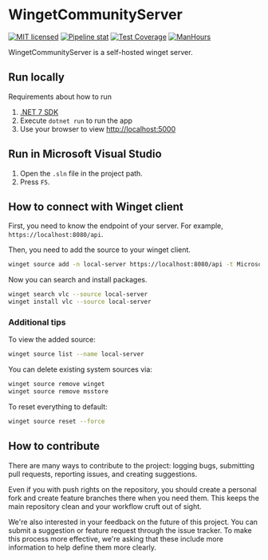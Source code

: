 # WingetCommunityServer

[![MIT licensed](https://img.shields.io/badge/license-MIT-blue.svg)](https://gitlab.aiursoft.cn/aiursoft/wingetcommunityserver/-/blob/master/LICENSE)
[![Pipeline stat](https://gitlab.aiursoft.cn/aiursoft/wingetcommunityserver/badges/master/pipeline.svg)](https://gitlab.aiursoft.cn/aiursoft/wingetcommunityserver/-/pipelines)
[![Test Coverage](https://gitlab.aiursoft.cn/aiursoft/wingetcommunityserver/badges/master/coverage.svg)](https://gitlab.aiursoft.cn/aiursoft/wingetcommunityserver/-/pipelines)
[![ManHours](https://manhours.aiursoft.cn/gitlab/gitlab.aiursoft.cn/aiursoft/WingetCommunityServer)](https://gitlab.aiursoft.cn/aiursoft/WingetCommunityServer/-/commits/master?ref_type=heads)

WingetCommunityServer is a self-hosted winget server.

## Run locally

Requirements about how to run

1. [.NET 7 SDK](http://dot.net/)
2. Execute `dotnet run` to run the app
3. Use your browser to view [http://localhost:5000](http://localhost:5000)

## Run in Microsoft Visual Studio

1. Open the `.sln` file in the project path.
2. Press `F5`.

## How to connect with Winget client

First, you need to know the endpoint of your server. For example, `https://localhost:8080/api`.

Then, you need to add the source to your winget client.

```bash
winget source add -n local-server https://localhost:8080/api -t Microsoft.Rest
```

Now you can search and install packages.

```bash
winget search vlc --source local-server
winget install vlc --source local-server
```

### Additional tips

To view the added source:

```bash
winget source list --name local-server
```

You can delete existing system sources via:

```bash
winget source remove winget
winget source remove msstore
```

To reset everything to default:

```bash
winget source reset --force
```

## How to contribute

There are many ways to contribute to the project: logging bugs, submitting pull requests, reporting issues, and creating suggestions.

Even if you with push rights on the repository, you should create a personal fork and create feature branches there when you need them. This keeps the main repository clean and your workflow cruft out of sight.

We're also interested in your feedback on the future of this project. You can submit a suggestion or feature request through the issue tracker. To make this process more effective, we're asking that these include more information to help define them more clearly.